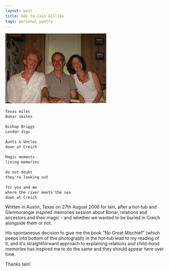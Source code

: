 ```yaml
---
layout: post
title: Ode to Iain Gillies
tags: personal poetry
---
```

![iain, Anne and I](../images/andrewiainann.jpg)

```
Texas miles
Bonar smiles

Bishop Briggs
London digs

Aunts & Uncles
down at Creich

Magic moments
living memories

do not doubt
they're looking out

for you and me
where the river meets the sea
down at Creich
```

Written in Austin, Texas on 27th August 2006 for Iain, after a hot-tub and Glenmorangie inspired memories session 
about Bonar, relations and ancestors and their magic - and whether we wanted to be buried in Creich alongside them or not.

His spontaneous decision to give me the book "No Great Mischief" (which peeps into bottom of this photograph) 
in the hot-tub lead to my reading of it, and it's straightforward approach to explaining relations and child-hood 
memories has inspired me to do the same and they should appear here over time.

Thanks Iain! 